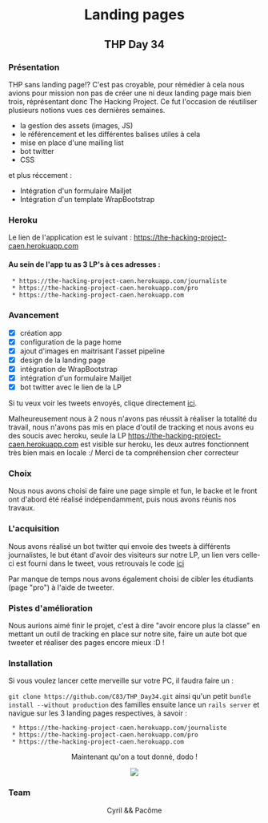 <h1 align="center">Landing pages</h1>
<h2 align="center">THP Day 34</h2>



### Présentation 

THP sans landing page!? C'est pas croyable, pour rémédier à cela nous avions pour mission non pas de créer une ni deux landing page mais bien trois, réprésentant donc The Hacking Project. Ce fut l'occasion de réutiliser plusieurs notions vues ces dernières semaines.

- la gestion des assets (images, JS) 
- le référencement et les différentes balises utiles à cela 
- mise en place d'une mailing list
- bot twitter
- CSS

et plus réccement :

- Intégration d'un formulaire Mailjet
- Intégration d'un template WrapBootstrap 

### Heroku
Le lien de l'application est le suivant : 
https://the-hacking-project-caen.herokuapp.com

#### Au sein de l'app tu as 3 LP's à ces adresses : 

	 * https://the-hacking-project-caen.herokuapp.com/journaliste
	 * https://the-hacking-project-caen.herokuapp.com/pro
	 * https://the-hacking-project-caen.herokuapp.com

### Avancement 

- [x] création app
- [x] configuration de la page home
- [x] ajout d'images en maitrisant l'asset pipeline
- [x] design de la landing page
- [x] intégration de WrapBootstrap
- [x] intégration d'un formulaire Mailjet
- [x] bot twitter avec le lien de la LP 

Si tu veux voir les tweets envoyés, clique directement [ici](https://twitter.com/Itsme_Imadev).

Malheureusement nous à 2 nous n'avons pas réussit à réaliser la totalité du travail, nous n'avons pas mis en place d'outil de tracking et nous avons eu des soucis avec heroku, seule la LP https://the-hacking-project-caen.herokuapp.com est visible sur heroku, les deux autres fonctionnent très bien mais en locale :/ Merci de ta compréhension cher correcteur 

### Choix

Nous nous avons choisi de faire une page simple et fun, le backe et le front ont d'abord été réalisé indépendamment, puis nous avons réunis nos travaux.

### L'acquisition

Nous avons réalisé un bot twitter qui envoie des tweets à différents journalistes, le but étant d'avoir des visiteurs sur notre LP, un lien vers celle-ci est fourni dans le tweet, vous retrouvais le code [ici](https://github.com/C83/THP_Day29/blob/master/tweet_de_la_propagande.rb) 

Par manque de temps nous avons également choisi de cibler les étudiants (page "pro") à l'aide de tweeter.

### Pistes d'amélioration

Nous aurions aimé finir le projet, c'est à dire "avoir encore plus la classe" en mettant un outil de tracking en place sur notre site, faire un aute bot que tweeter et réaliser des pages encore mieux :D !

### Installation 

Si vous voulez lancer cette merveille sur votre PC, il faudra faire un : 

```git clone https://github.com/C83/THP_Day34.git```
ainsi qu'un petit ```bundle install --without production``` des familles
ensuite lance un ```rails server```
et navigue sur les 3 landing pages respectives, à savoir :

	 * https://the-hacking-project-caen.herokuapp.com/journaliste
	 * https://the-hacking-project-caen.herokuapp.com/pro
	 * https://the-hacking-project-caen.herokuapp.com

<p align="center">Maintenant qu'on a tout donné, dodo !</p>

<p align="center">
  <img src="dodo.gif"/>
</p>

### Team

<p align="center">Cyril && Pacôme</p>